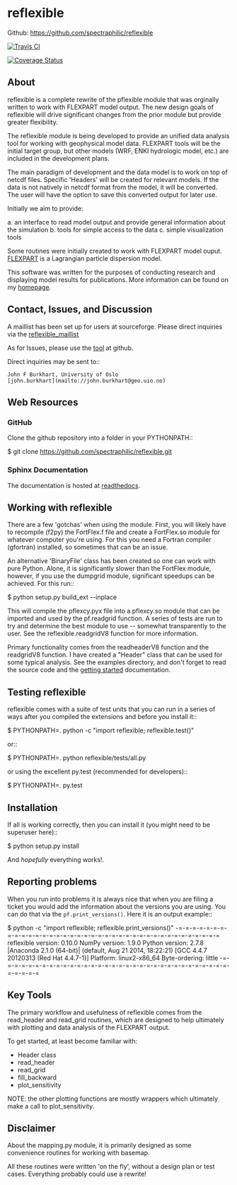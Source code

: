 # reflexible #

Github: https://github.com/spectraphilic/reflexible

[![Travis CI](https://travis-ci.org/spectraphilic/reflexible.png?branch=master)](https://travis-ci.org/spectraphilic/reflexible)

[![Coverage
Status](https://coveralls.io/repos/spectraphilic/reflexible/badge.png)](https://coveralls.io/r/spectraphilic/reflexible)

## About ##

reflexible is a complete rewrite of the pflexible module that was orginally
written to work with FLEXPART model output. The new design goals of reflexible
will drive significant changes from the prior module but provide greater
flexibility.

The reflexible module is being developed to provide an unified data analysis
tool for working with geophysical model data. FLEXPART tools will be the initial
target group, but other models (WRF, ENKI hydrologic model, etc.) are included
in the development plans.

The main paradigm of development and the data model is to work on top of netcdf
files. Specific 'Headers' will be created for relevant models. If the data is
not natively in netcdf format from the model, it will be converted. The user
will have the option to save this converted output for later use.

Initially we aim to provide:

  a. an interface to read model output and provide general information about the simulation
  b. tools for simple access to the data
  c. simple visualization tools


Some routines were initially created to work with FLEXPART model
ouput. [FLEXPART](http://transport.nilu.no/flexpart) is a Lagrangian particle
dispersion model.

This software was written for the purposes of conducting research and displaying
model results for publications. More information can be found on my
[homepage](http://folk.uio.no/johnbur).

## Contact, Issues, and Discussion ##

A maillist has been set up for users at sourceforge. Please direct
inquiries via the
[reflexible_maillist](https://lists.sourceforge.net/lists/listinfo/reflexible-users)

As for Issues, please use the
[tool](https://github.com/spectraphilic/reflexible/issues) at
github.

Direct inquiries may be sent to::

	John F Burkhart, University of Oslo
	[john.burkhart](mailto://john.burkhart@geo.uio.no)

## Web Resources ##

### GitHub ###

Clone the github repository into a folder in your PYTHONPATH::

  $ git clone https://github.com/spectraphilic/reflexible.git

### Sphinx Documentation ###

The documentation is hosted at
[readthedocs](http://reflexible.readthedocs.org/en/latest/index.html).

## Working with reflexible

There are a few 'gotchas' when using the module. First, you will
likely have to recompile (f2py) the FortFlex.f file and create a
FortFlex.so module for whatever computer you're using. For this you
need a Fortran compiler (gfortran) installed, so sometimes that can be
an issue.

An alternative 'BinaryFile' class has been created so one can work
with pure Python. Alone, it is significantly slower than the FortFlex
module, however, if you use the dumpgrid module, significant speedups
can be achieved. For this run::

  $ python setup.py build_ext --inplace

This will compile the pflexcy.pyx file into a pflexcy.so module that
can be imported and used by the pf.readgrid function. A series of
tests are run to try and determine the best module to use -- somewhat
transparently to the user. See the reflexible.readgridV8 function for
more information.

Primary functionality comes from the readheaderV8 function and the
readgridV8 function. I have created a "Header" class that can be used
for some typical analysis. See the examples directory, and don't
forget to read the source code and the [getting
started](http://reflexible.readthedocs.org/en/latest/getting_started.html)
documentation.

## Testing reflexible

reflexible comes with a suite of test units that you can run in a
series of ways after you compiled the extensions and before you
install it::

  $ PYTHONPATH=. python -c "import reflexible; reflexible.test()"

or::

  $ PYTHONPATH=. python reflexible/tests/all.py

or using the excellent py.test (recommended for developers)::

  $ PYTHONPATH=. py.test

## Installation

If all is working correctly, then you can install it (you might need
to be superuser here)::

  $ python setup.py install

And *hopefully* everything works!.

## Reporting problems

When you run into problems it is always nice that when you are filing
a ticket you would add the information about the versions you are
using.  You can do that via the `pf.print_versions()`.  Here it is an
output example::

  $ python -c "import reflexible; reflexible.print_versions()"
  -=-=-=-=-=-=-=-=-=-=-=-=-=-=-=-=-=-=-=-=-=-=-=-=-=-=-=-=-=-=-=-=-=-=-=-=-=-=
  reflexible version: 0.10.0
  NumPy version:     1.9.0
  Python version:    2.7.8 |Anaconda 2.1.0 (64-bit)| (default, Aug 21 2014, 18:22:21)
  [GCC 4.4.7 20120313 (Red Hat 4.4.7-1)]
  Platform:          linux2-x86_64
  Byte-ordering:     little
  -=-=-=-=-=-=-=-=-=-=-=-=-=-=-=-=-=-=-=-=-=-=-=-=-=-=-=-=-=-=-=-=-=-=-=-=-=-=

## Key Tools

The primary workflow and usefulness of reflexible comes from the
read_header and read_grid routines, which are designed to help
ultimately with plotting and data analysis of the FLEXPART output.

To get started, at least become familiar with:

* Header class
* read_header
* read_grid
* fill_backward
* plot_sensitivity

NOTE: the other plotting functions are mostly wrappers which
ultimately make a call to plot_sensitivity.

## Disclaimer

About the mapping.py module, it is primarily designed as some
convenience routines for working with basemap.

All these routines were written 'on the fly', without a design plan or
test cases. Everything probably could use a rewrite!
